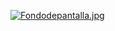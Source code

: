 [![Fondodepantalla.jpg](https://i.postimg.cc/9QwXMG0k/Fondodepantalla.jpg)](https://postimg.cc/dhvcNZ8R)



